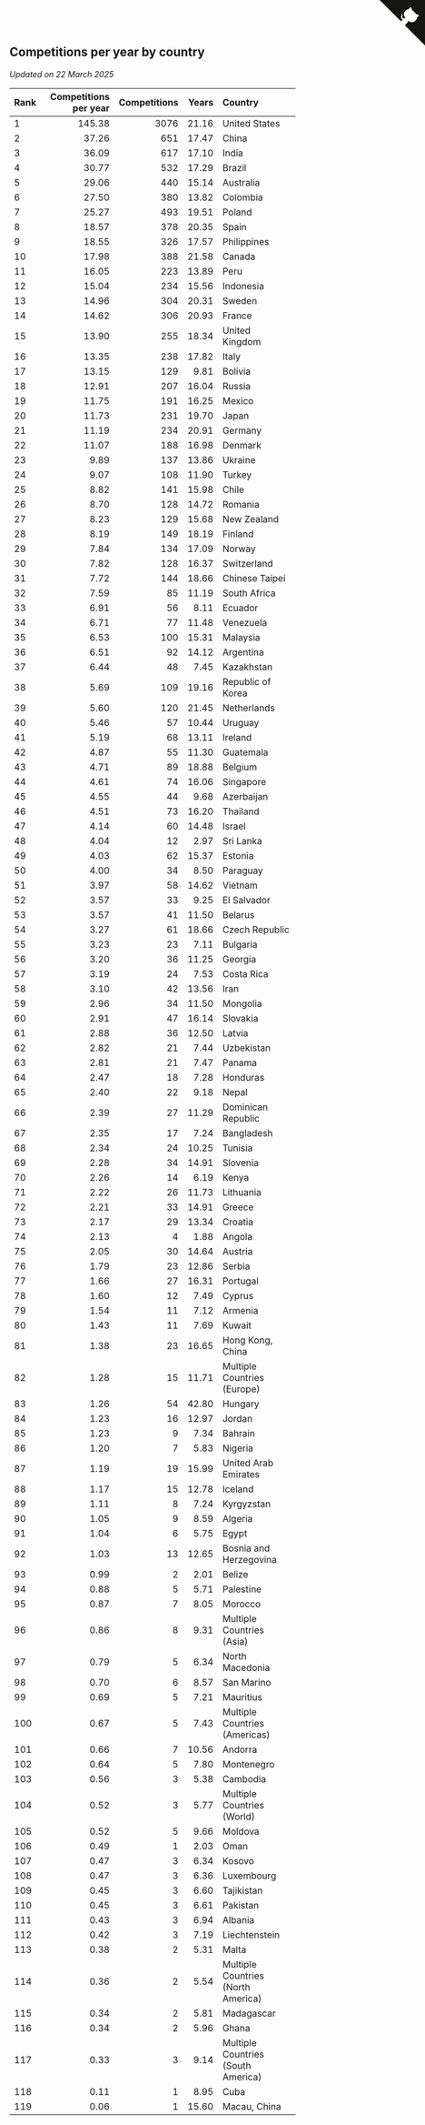 ## Competitions per year by country

*Updated on 22 March 2025*

| Rank | Competitions per year | Competitions | Years | Country |
| :--- | ---: | ---: | ---: | :--- |
| 1 | 145.38 | 3076 | 21.16 | United States |
| 2 | 37.26 | 651 | 17.47 | China |
| 3 | 36.09 | 617 | 17.10 | India |
| 4 | 30.77 | 532 | 17.29 | Brazil |
| 5 | 29.06 | 440 | 15.14 | Australia |
| 6 | 27.50 | 380 | 13.82 | Colombia |
| 7 | 25.27 | 493 | 19.51 | Poland |
| 8 | 18.57 | 378 | 20.35 | Spain |
| 9 | 18.55 | 326 | 17.57 | Philippines |
| 10 | 17.98 | 388 | 21.58 | Canada |
| 11 | 16.05 | 223 | 13.89 | Peru |
| 12 | 15.04 | 234 | 15.56 | Indonesia |
| 13 | 14.96 | 304 | 20.31 | Sweden |
| 14 | 14.62 | 306 | 20.93 | France |
| 15 | 13.90 | 255 | 18.34 | United Kingdom |
| 16 | 13.35 | 238 | 17.82 | Italy |
| 17 | 13.15 | 129 | 9.81 | Bolivia |
| 18 | 12.91 | 207 | 16.04 | Russia |
| 19 | 11.75 | 191 | 16.25 | Mexico |
| 20 | 11.73 | 231 | 19.70 | Japan |
| 21 | 11.19 | 234 | 20.91 | Germany |
| 22 | 11.07 | 188 | 16.98 | Denmark |
| 23 | 9.89 | 137 | 13.86 | Ukraine |
| 24 | 9.07 | 108 | 11.90 | Turkey |
| 25 | 8.82 | 141 | 15.98 | Chile |
| 26 | 8.70 | 128 | 14.72 | Romania |
| 27 | 8.23 | 129 | 15.68 | New Zealand |
| 28 | 8.19 | 149 | 18.19 | Finland |
| 29 | 7.84 | 134 | 17.09 | Norway |
| 30 | 7.82 | 128 | 16.37 | Switzerland |
| 31 | 7.72 | 144 | 18.66 | Chinese Taipei |
| 32 | 7.59 | 85 | 11.19 | South Africa |
| 33 | 6.91 | 56 | 8.11 | Ecuador |
| 34 | 6.71 | 77 | 11.48 | Venezuela |
| 35 | 6.53 | 100 | 15.31 | Malaysia |
| 36 | 6.51 | 92 | 14.12 | Argentina |
| 37 | 6.44 | 48 | 7.45 | Kazakhstan |
| 38 | 5.69 | 109 | 19.16 | Republic of Korea |
| 39 | 5.60 | 120 | 21.45 | Netherlands |
| 40 | 5.46 | 57 | 10.44 | Uruguay |
| 41 | 5.19 | 68 | 13.11 | Ireland |
| 42 | 4.87 | 55 | 11.30 | Guatemala |
| 43 | 4.71 | 89 | 18.88 | Belgium |
| 44 | 4.61 | 74 | 16.06 | Singapore |
| 45 | 4.55 | 44 | 9.68 | Azerbaijan |
| 46 | 4.51 | 73 | 16.20 | Thailand |
| 47 | 4.14 | 60 | 14.48 | Israel |
| 48 | 4.04 | 12 | 2.97 | Sri Lanka |
| 49 | 4.03 | 62 | 15.37 | Estonia |
| 50 | 4.00 | 34 | 8.50 | Paraguay |
| 51 | 3.97 | 58 | 14.62 | Vietnam |
| 52 | 3.57 | 33 | 9.25 | El Salvador |
| 53 | 3.57 | 41 | 11.50 | Belarus |
| 54 | 3.27 | 61 | 18.66 | Czech Republic |
| 55 | 3.23 | 23 | 7.11 | Bulgaria |
| 56 | 3.20 | 36 | 11.25 | Georgia |
| 57 | 3.19 | 24 | 7.53 | Costa Rica |
| 58 | 3.10 | 42 | 13.56 | Iran |
| 59 | 2.96 | 34 | 11.50 | Mongolia |
| 60 | 2.91 | 47 | 16.14 | Slovakia |
| 61 | 2.88 | 36 | 12.50 | Latvia |
| 62 | 2.82 | 21 | 7.44 | Uzbekistan |
| 63 | 2.81 | 21 | 7.47 | Panama |
| 64 | 2.47 | 18 | 7.28 | Honduras |
| 65 | 2.40 | 22 | 9.18 | Nepal |
| 66 | 2.39 | 27 | 11.29 | Dominican Republic |
| 67 | 2.35 | 17 | 7.24 | Bangladesh |
| 68 | 2.34 | 24 | 10.25 | Tunisia |
| 69 | 2.28 | 34 | 14.91 | Slovenia |
| 70 | 2.26 | 14 | 6.19 | Kenya |
| 71 | 2.22 | 26 | 11.73 | Lithuania |
| 72 | 2.21 | 33 | 14.91 | Greece |
| 73 | 2.17 | 29 | 13.34 | Croatia |
| 74 | 2.13 | 4 | 1.88 | Angola |
| 75 | 2.05 | 30 | 14.64 | Austria |
| 76 | 1.79 | 23 | 12.86 | Serbia |
| 77 | 1.66 | 27 | 16.31 | Portugal |
| 78 | 1.60 | 12 | 7.49 | Cyprus |
| 79 | 1.54 | 11 | 7.12 | Armenia |
| 80 | 1.43 | 11 | 7.69 | Kuwait |
| 81 | 1.38 | 23 | 16.65 | Hong Kong, China |
| 82 | 1.28 | 15 | 11.71 | Multiple Countries (Europe) |
| 83 | 1.26 | 54 | 42.80 | Hungary |
| 84 | 1.23 | 16 | 12.97 | Jordan |
| 85 | 1.23 | 9 | 7.34 | Bahrain |
| 86 | 1.20 | 7 | 5.83 | Nigeria |
| 87 | 1.19 | 19 | 15.99 | United Arab Emirates |
| 88 | 1.17 | 15 | 12.78 | Iceland |
| 89 | 1.11 | 8 | 7.24 | Kyrgyzstan |
| 90 | 1.05 | 9 | 8.59 | Algeria |
| 91 | 1.04 | 6 | 5.75 | Egypt |
| 92 | 1.03 | 13 | 12.65 | Bosnia and Herzegovina |
| 93 | 0.99 | 2 | 2.01 | Belize |
| 94 | 0.88 | 5 | 5.71 | Palestine |
| 95 | 0.87 | 7 | 8.05 | Morocco |
| 96 | 0.86 | 8 | 9.31 | Multiple Countries (Asia) |
| 97 | 0.79 | 5 | 6.34 | North Macedonia |
| 98 | 0.70 | 6 | 8.57 | San Marino |
| 99 | 0.69 | 5 | 7.21 | Mauritius |
| 100 | 0.67 | 5 | 7.43 | Multiple Countries (Americas) |
| 101 | 0.66 | 7 | 10.56 | Andorra |
| 102 | 0.64 | 5 | 7.80 | Montenegro |
| 103 | 0.56 | 3 | 5.38 | Cambodia |
| 104 | 0.52 | 3 | 5.77 | Multiple Countries (World) |
| 105 | 0.52 | 5 | 9.66 | Moldova |
| 106 | 0.49 | 1 | 2.03 | Oman |
| 107 | 0.47 | 3 | 6.34 | Kosovo |
| 108 | 0.47 | 3 | 6.36 | Luxembourg |
| 109 | 0.45 | 3 | 6.60 | Tajikistan |
| 110 | 0.45 | 3 | 6.61 | Pakistan |
| 111 | 0.43 | 3 | 6.94 | Albania |
| 112 | 0.42 | 3 | 7.19 | Liechtenstein |
| 113 | 0.38 | 2 | 5.31 | Malta |
| 114 | 0.36 | 2 | 5.54 | Multiple Countries (North America) |
| 115 | 0.34 | 2 | 5.81 | Madagascar |
| 116 | 0.34 | 2 | 5.96 | Ghana |
| 117 | 0.33 | 3 | 9.14 | Multiple Countries (South America) |
| 118 | 0.11 | 1 | 8.95 | Cuba |
| 119 | 0.06 | 1 | 15.60 | Macau, China |


<a href="https://github.com/JustinTimeCuber/wca_statistics" class="github-corner" aria-label="View source on Github"><svg width="80" height="80" viewBox="0 0 250 250" style="fill:#151513; color:#fff; position: absolute; top: 0; border: 0; right: 0;" aria-hidden="true"><path d="M0,0 L115,115 L130,115 L142,142 L250,250 L250,0 Z"></path><path d="M128.3,109.0 C113.8,99.7 119.0,89.6 119.0,89.6 C122.0,82.7 120.5,78.6 120.5,78.6 C119.2,72.0 123.4,76.3 123.4,76.3 C127.3,80.9 125.5,87.3 125.5,87.3 C122.9,97.6 130.6,101.9 134.4,103.2" fill="currentColor" style="transform-origin: 130px 106px;" class="octo-arm"></path><path d="M115.0,115.0 C114.9,115.1 118.7,116.5 119.8,115.4 L133.7,101.6 C136.9,99.2 139.9,98.4 142.2,98.6 C133.8,88.0 127.5,74.4 143.8,58.0 C148.5,53.4 154.0,51.2 159.7,51.0 C160.3,49.4 163.2,43.6 171.4,40.1 C171.4,40.1 176.1,42.5 178.8,56.2 C183.1,58.6 187.2,61.8 190.9,65.4 C194.5,69.0 197.7,73.2 200.1,77.6 C213.8,80.2 216.3,84.9 216.3,84.9 C212.7,93.1 206.9,96.0 205.4,96.6 C205.1,102.4 203.0,107.8 198.3,112.5 C181.9,128.9 168.3,122.5 157.7,114.1 C157.9,116.9 156.7,120.9 152.7,124.9 L141.0,136.5 C139.8,137.7 141.6,141.9 141.8,141.8 Z" fill="currentColor" class="octo-body"></path></svg></a><style>.github-corner:hover .octo-arm{animation:octocat-wave 560ms ease-in-out}@keyframes octocat-wave{0%,100%{transform:rotate(0)}20%,60%{transform:rotate(-25deg)}40%,80%{transform:rotate(10deg)}}@media (max-width:500px){.github-corner:hover .octo-arm{animation:none}.github-corner .octo-arm{animation:octocat-wave 560ms ease-in-out}}</style>
